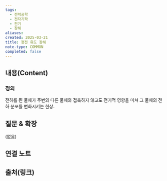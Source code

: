 ```yaml
---
tags:
  - 전력공학
  - 전자기학
  - 전기
  - 장해
aliases: 
created: 2025-03-21
title: 정전 유도 장해
note-type: COMMON
completed: false
---
```


## 내용(Content)

### 정의

전하를 띈 물체가 주변의 다른 물체와 접촉하지 않고도 전기적 영향을 미쳐 그 물체의 전하 분포를 변화시키는 현상.


## 질문 & 확장

(없음)

## 연결 노트

## 출처(링크)

